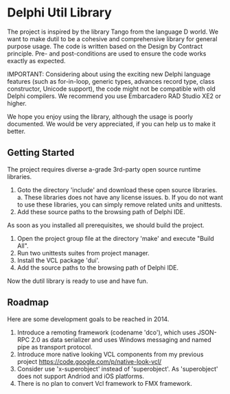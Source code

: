 # Delphi Util Library #

The project is inspired by the library Tango from the language D world. We want
to make dutil to be a cohesive and comprehensive library for general purpose 
usage. The code is written based on the Design by Contract principle. Pre- and 
post-conditions are used to ensure the code works exactly as expected.

IMPORTANT: Considering about using the exciting new Delphi language features 
(such as for-in-loop, generic types, advances record type, class constructor, 
Unicode support), the code might not be compatible with old Delphi compilers. 
We recommend you use Embarcadero RAD Studio XE2 or higher.

We hope you enjoy using the library, although the usage is poorly documented. 
We would be very appreciated, if you can help us to make it better.

## Getting Started ##

The project requires diverse a-grade 3rd-party open source runtime libraries.

1. Goto the directory 'include' and download these open source libraries. 
   a. These libraries does not have any license issues. 
   b. If you do not want to use these libraries, you can simply remove related 
      units and unittests.
2. Add these source paths to the browsing path of Delphi IDE. 

As soon as you installed all prerequisites, we should build the project. 

1. Open the project group file at the directory 'make' and execute "Build All". 
2. Run two unittests suites from project manager.
3. Install the VCL package 'dui'.
4. Add the source paths to the browsing path of Delphi IDE. 

Now the dutil library is ready to use and have fun.

## Roadmap ##

Here are some development goals to be reached in 2014.

1. Introduce a remoting framework (codename 'dco'), which uses JSON-RPC 2.0 as
   data serializer and uses Windows messaging and named pipe as transport
   protocol.
2. Introduce more native looking VCL components from my previous project 
   https://code.google.com/p/native-look-vcl/
3. Consider use 'x-superobject' instead of 'superobject'. As 'superobject' does 
   not support Andriod and iOS platforms. 
4. There is no plan to convert Vcl framework to FMX framework.